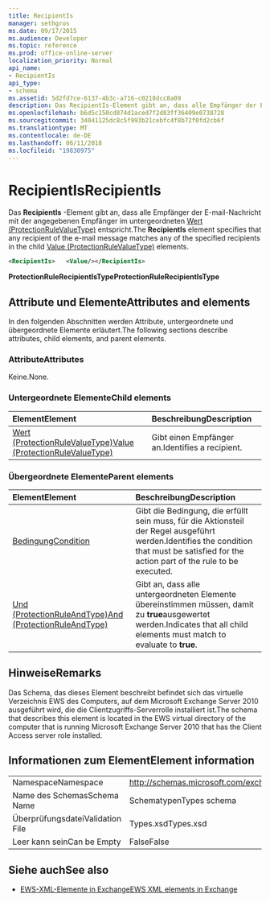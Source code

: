 ```yaml
---
title: RecipientIs
manager: sethgros
ms.date: 09/17/2015
ms.audience: Developer
ms.topic: reference
ms.prod: office-online-server
localization_priority: Normal
api_name:
- RecipientIs
api_type:
- schema
ms.assetid: 5d2fd7ce-6137-4b3c-a716-c0218dcc8a09
description: Das RecipientIs-Element gibt an, dass alle Empfänger der E-mail-Nachricht mit der angegebenen Empfänger im untergeordneten Wert (ProtectionRuleValueType) entspricht.
ms.openlocfilehash: b6d5c150cd874d1aced7f2d83ff36409e0738728
ms.sourcegitcommit: 34041125dc8c5f993b21cebfc4f8b72f0fd2cb6f
ms.translationtype: MT
ms.contentlocale: de-DE
ms.lasthandoff: 06/11/2018
ms.locfileid: "19830975"
---
```

# <a name="recipientis"></a><span data-ttu-id="77a49-103">RecipientIs</span><span class="sxs-lookup"><span data-stu-id="77a49-103">RecipientIs</span></span>

<span data-ttu-id="77a49-104">Das **RecipientIs** -Element gibt an, dass alle Empfänger der E-mail-Nachricht mit der angegebenen Empfänger im untergeordneten [Wert (ProtectionRuleValueType)](value-protectionrulevaluetype.md) entspricht.</span><span class="sxs-lookup"><span data-stu-id="77a49-104">The **RecipientIs** element specifies that any recipient of the e-mail message matches any of the specified recipients in the child [Value (ProtectionRuleValueType)](value-protectionrulevaluetype.md) elements.</span></span> 
  
```xml
<RecipientIs>   <Value/></RecipientIs>
```

 <span data-ttu-id="77a49-105">**ProtectionRuleRecipientIsType**</span><span class="sxs-lookup"><span data-stu-id="77a49-105">**ProtectionRuleRecipientIsType**</span></span>
## <a name="attributes-and-elements"></a><span data-ttu-id="77a49-106">Attribute und Elemente</span><span class="sxs-lookup"><span data-stu-id="77a49-106">Attributes and elements</span></span>

<span data-ttu-id="77a49-107">In den folgenden Abschnitten werden Attribute, untergeordnete und übergeordnete Elemente erläutert.</span><span class="sxs-lookup"><span data-stu-id="77a49-107">The following sections describe attributes, child elements, and parent elements.</span></span>
  
### <a name="attributes"></a><span data-ttu-id="77a49-108">Attribute</span><span class="sxs-lookup"><span data-stu-id="77a49-108">Attributes</span></span>

<span data-ttu-id="77a49-109">Keine.</span><span class="sxs-lookup"><span data-stu-id="77a49-109">None.</span></span>
  
### <a name="child-elements"></a><span data-ttu-id="77a49-110">Untergeordnete Elemente</span><span class="sxs-lookup"><span data-stu-id="77a49-110">Child elements</span></span>

|<span data-ttu-id="77a49-111">**Element**</span><span class="sxs-lookup"><span data-stu-id="77a49-111">**Element**</span></span>|<span data-ttu-id="77a49-112">**Beschreibung**</span><span class="sxs-lookup"><span data-stu-id="77a49-112">**Description**</span></span>|
|:-----|:-----|
|[<span data-ttu-id="77a49-113">Wert (ProtectionRuleValueType)</span><span class="sxs-lookup"><span data-stu-id="77a49-113">Value (ProtectionRuleValueType)</span></span>](value-protectionrulevaluetype.md) <br/> |<span data-ttu-id="77a49-114">Gibt einen Empfänger an.</span><span class="sxs-lookup"><span data-stu-id="77a49-114">Identifies a recipient.</span></span>  <br/> |
   
### <a name="parent-elements"></a><span data-ttu-id="77a49-115">Übergeordnete Elemente</span><span class="sxs-lookup"><span data-stu-id="77a49-115">Parent elements</span></span>

|<span data-ttu-id="77a49-116">**Element**</span><span class="sxs-lookup"><span data-stu-id="77a49-116">**Element**</span></span>|<span data-ttu-id="77a49-117">**Beschreibung**</span><span class="sxs-lookup"><span data-stu-id="77a49-117">**Description**</span></span>|
|:-----|:-----|
|[<span data-ttu-id="77a49-118">Bedingung</span><span class="sxs-lookup"><span data-stu-id="77a49-118">Condition</span></span>](condition.md) <br/> |<span data-ttu-id="77a49-119">Gibt die Bedingung, die erfüllt sein muss, für die Aktionsteil der Regel ausgeführt werden.</span><span class="sxs-lookup"><span data-stu-id="77a49-119">Identifies the condition that must be satisfied for the action part of the rule to be executed.</span></span>  <br/> |
|[<span data-ttu-id="77a49-120">Und (ProtectionRuleAndType)</span><span class="sxs-lookup"><span data-stu-id="77a49-120">And (ProtectionRuleAndType)</span></span>](and-protectionruleandtype.md) <br/> |<span data-ttu-id="77a49-121">Gibt an, dass alle untergeordneten Elemente übereinstimmen müssen, damit zu **true**ausgewertet werden.</span><span class="sxs-lookup"><span data-stu-id="77a49-121">Indicates that all child elements must match to evaluate to **true**.</span></span>  <br/> |
   
## <a name="remarks"></a><span data-ttu-id="77a49-122">Hinweise</span><span class="sxs-lookup"><span data-stu-id="77a49-122">Remarks</span></span>

<span data-ttu-id="77a49-123">Das Schema, das dieses Element beschreibt befindet sich das virtuelle Verzeichnis EWS des Computers, auf dem Microsoft Exchange Server 2010 ausgeführt wird, die die Clientzugriffs-Serverrolle installiert ist.</span><span class="sxs-lookup"><span data-stu-id="77a49-123">The schema that describes this element is located in the EWS virtual directory of the computer that is running Microsoft Exchange Server 2010 that has the Client Access server role installed.</span></span>
  
## <a name="element-information"></a><span data-ttu-id="77a49-124">Informationen zum Element</span><span class="sxs-lookup"><span data-stu-id="77a49-124">Element information</span></span>

|||
|:-----|:-----|
|<span data-ttu-id="77a49-125">Namespace</span><span class="sxs-lookup"><span data-stu-id="77a49-125">Namespace</span></span>  <br/> |http://schemas.microsoft.com/exchange/services/2006/types  <br/> |
|<span data-ttu-id="77a49-126">Name des Schemas</span><span class="sxs-lookup"><span data-stu-id="77a49-126">Schema Name</span></span>  <br/> |<span data-ttu-id="77a49-127">Schematypen</span><span class="sxs-lookup"><span data-stu-id="77a49-127">Types schema</span></span>  <br/> |
|<span data-ttu-id="77a49-128">Überprüfungsdatei</span><span class="sxs-lookup"><span data-stu-id="77a49-128">Validation File</span></span>  <br/> |<span data-ttu-id="77a49-129">Types.xsd</span><span class="sxs-lookup"><span data-stu-id="77a49-129">Types.xsd</span></span>  <br/> |
|<span data-ttu-id="77a49-130">Leer kann sein</span><span class="sxs-lookup"><span data-stu-id="77a49-130">Can be Empty</span></span>  <br/> |<span data-ttu-id="77a49-131">False</span><span class="sxs-lookup"><span data-stu-id="77a49-131">False</span></span>  <br/> |
   
## <a name="see-also"></a><span data-ttu-id="77a49-132">Siehe auch</span><span class="sxs-lookup"><span data-stu-id="77a49-132">See also</span></span>



- [<span data-ttu-id="77a49-133">EWS-XML-Elemente in Exchange</span><span class="sxs-lookup"><span data-stu-id="77a49-133">EWS XML elements in Exchange</span></span>](ews-xml-elements-in-exchange.md)

